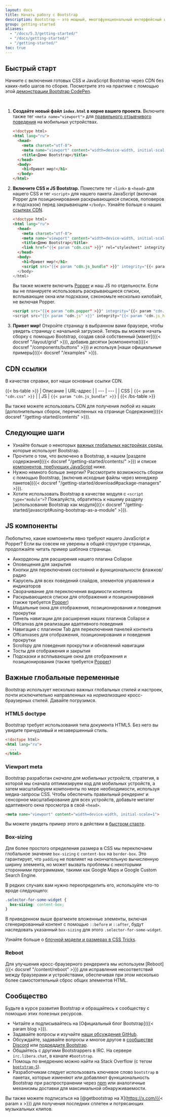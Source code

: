 ```yaml
---
layout: docs
title: Начать работу с Bootstrap
description: Bootstrap — это мощный, многофункциональный интерфейсный инструментарий. Создавайте что угодно — от прототипа до продакшена — за считанные минуты.
group: getting-started
aliases:
  - "/docs/5.3/getting-started/"
  - "/docs/getting-started/"
  - "/getting-started/"
toc: true
---
```


## Быстрый старт

Начните с включения готовых CSS и JavaScript Bootstrap через CDN без каких-либо шагов по сборке. Посмотрите это на практике с помощью этой [демонстрации Bootstrap CodePen](https://codepen.io/team/bootstrap/pen/qBamdLj).

<br>

1. **Создайте новый файл `index.html` в корне вашего проекта.** Включите также тег `<meta name="viewport">` для [правильного отзывчивого поведения](https://developer.mozilla.org/en-US/docs/Web/HTML/Viewport_meta_tag) на мобильных устройствах.

   ```html
   <!doctype html>
   <html lang="ru">
     <head>
       <meta charset="utf-8">
       <meta name="viewport" content="width=device-width, initial-scale=1">
       <title>Демо Bootstrap</title>
     </head>
     <body>
       <h1>Привет мир!</h1>
     </body>
   </html>
   ```

2. **Включите CSS и JS Bootstrap.** Поместите тег `<link>` в `<head>` для нашего CSS и тег `<script>` для нашего пакета JavaScript (включая Popper для позиционирования раскрывающихся списков, поповеров и подсказок) перед закрывающим `</body>`. Узнайте больше о наших [ссылках CDN](#cdn-links).

   ```html
   <!doctype html>
   <html lang="ru">
     <head>
       <meta charset="utf-8">
       <meta name="viewport" content="width=device-width, initial-scale=1">
       <title>Демо Bootstrap</title>
       <link href="{{< param "cdn.css" >}}" rel="stylesheet" integrity="{{< param "cdn.css_hash" >}}" crossorigin="anonymous">
     </head>
     <body>
       <h1>Привет мир!</h1>
       <script src="{{< param "cdn.js_bundle" >}}" integrity="{{< param "cdn.js_bundle_hash" >}}" crossorigin="anonymous"></script>
     </body>
   </html>
   ```

   Вы также можете включить [Popper](https://popper.js.org/docs/v2/) и наш JS по отдельности. Если вы не планируете использовать раскрывающиеся списки, всплывающие окна или подсказки, сэкономьте несколько килобайт, не включая Popper.

   ```html
   <script src="{{< param "cdn.popper" >}}" integrity="{{< param "cdn.popper_hash" >}}" crossorigin="anonymous"></script>
   <script src="{{< param "cdn.js" >}}" integrity="{{< param "cdn.js_hash" >}}" crossorigin="anonymous"></script>
   ```

3. **Привет мир!** Откройте страницу в выбранном вами браузере, чтобы увидеть страницу с начальной загрузкой. Теперь вы можете начать сборку с помощью Bootstrap, создав свой собственный [макет]({{< docsref "/layout/grid" >}}), добавив десятки [компонентов]({{< docsref "/components/buttons" >}}) и используя [наши официальные примеры]({{< docsref "/examples" >}}).

## CDN ссылки

В качестве справки, вот наши основные ссылки CDN.

{{< bs-table >}}
| Описание | URL-адрес |
| --- | --- |
| CSS | `{{< param "cdn.css" >}}` |
| JS | `{{< param "cdn.js_bundle" >}}` |
{{< /bs-table >}}

Вы также можете использовать CDN для получения любой из наших [дополнительных сборок, перечисленных на странице Содержание]({{< docsref "/getting-started/contents" >}}).

## Следующие шаги

- Узнайте больше о некоторых [важных глобальных настройках среды](#important-globals), которые использует Bootstrap.
- Прочтите о том, что включено в Bootstrap, в нашем [разделе содержания]({{< docsref "/getting-started/contents/" >}}) и списке [компонентов, требующих JavaScript](#js-components) ниже.
- Нужно немного больше энергии? Рассмотрите возможность сборки с помощью Bootstrap, [включив исходные файлы через менеджер пакетов]({{< docsref "/getting-started/download#package-managers" >}}).
- Хотите использовать Bootstrap в качестве модуля с `<script type="module">`? Пожалуйста, обратитесь к нашему разделу [использование Bootstrap как модуля]({{< docsref "/getting-started/javascript#using-bootstrap-as-a-module" >}}).

## JS компоненты

Любопытно, какие компоненты явно требуют нашего JavaScript и Popper? Если вы совсем не уверены в общей структуре страницы, продолжайте читать пример шаблона страницы.

- Аккордеоны для расширения нашего плагина Collapse
- Оповещения для закрытия
- Кнопки для переключения состояний и функциональности флажков/радио
- Карусель для всех поведений слайдов, элементов управления и индикаторов
- Сворачивание для переключения видимости контента
- Раскрывающиеся списки для отображения и позиционирования (также требуется [Popper](https://popper.js.org/docs/v2/))
- Модальные окна для отображения, позиционирования и поведения прокрутки
- Панель навигации для расширения наших плагинов Collapse и Offcanvas для реализации адаптивного поведения
- Навигация с плагином Tab для переключения панелей контента
- Offcanvases для отображения, позиционирования и поведения прокрутки
- Scrollspy для поведения прокрутки и обновлений навигации
- Тосты для отображения и закрытия
- Подсказки и всплывающие окна для отображения и позиционирования (также требуется [Popper](https://popper.js.org/docs/v2/))

## Важные глобальные переменные

Bootstrap использует несколько важных глобальных стилей и настроек, почти исключительно направленных на *нормализацию* кросс-браузерных стилей. Давайте погрузимся.

### HTML5 doctype

Bootstrap требует использования типа документа HTML5. Без него вы увидите причудливый и незавершенный стиль.

```html
<!doctype html>
<html lang="ru">
  ...
</html>
```

### Viewport meta

Bootstrap разработан *сначала для мобильных устройств*, стратегия, в которой мы сначала оптимизируем код для мобильных устройств, а затем масштабируем компоненты по мере необходимости, используя медиа-запросы CSS. Чтобы обеспечить правильный рендеринг и сенсорное масштабирование для всех устройств, добавьте метатег адаптивного окна просмотра в свой `<head>`.

```html
<meta name="viewport" content="width=device-width, initial-scale=1">
```

Вы можете увидеть пример этого в действии в [быстром старте](#быстрый-старт).

### Box-sizing

Для более простого определения размера в CSS мы переключаем глобальное значение `box-sizing` с `content-box` на `border-box`. Это гарантирует, что `padding` не повлияет на окончательную вычисленную ширину элемента, но может вызвать проблемы с некоторыми сторонними программами, такими как Google Maps и Google Custom Search Engine.

В редких случаях вам нужно переопределить его, используйте что-то вроде следующего:

```css
.selector-for-some-widget {
  box-sizing: content-box;
}
```

В приведенном выше фрагменте вложенные элементы, включая сгенерированный контент с помощью `::before` и `::after`, будут наследовать указанный `box-sizing` для этого `.selector-for-some-widget`.

Узнайте больше о [блочной модели и размерах в CSS Tricks](https://css-tricks.com/box-sizing/).

### Reboot

Для улучшения кросс-браузерного рендеринга мы используем [Reboot]({{< docsref "/content/reboot" >}}) для исправления несоответствий между браузерами и устройствами, обеспечивая при этом несколько более самостоятельный сброс общих элементов HTML.

## Сообщество

Будьте в курсе развития Bootstrap и обращайтесь к сообществу с помощью этих полезных ресурсов.

- Читайте и подписывайтесь на [Официальный блог Bootstrap]({{< param blog >}}).
- Задавайте вопросы и изучайте [наши обсуждения GitHub](https://github.com/twbs/bootstrap/discussions).
- Обсуждайте, задавайте вопросы и многое другое в [сообществе Discord](https://discord.gg/bZUvakRU3M) или [подреддите Bootstrap](https://www.reddit.com/r/bootstrap/).
- Общайтесь с другими Bootstrappers в IRC. На сервере `irc.libera.chat`, в канале `#bootstrap`.
- Помощь по внедрению можно найти на Stack Overflow (с тегом [`bootstrap-5`](https://stackoverflow.com/questions/tagged/bootstrap-5)).
- Разработчикам следует использовать ключевое слово `bootstrap` в пакетах, которые изменяют или добавляют функциональность Bootstrap при распространении через [npm](https://www.npmjs.com/search?q=keywords:bootstrap) или аналогичные механизмы доставки для максимальной обнаруживаемости.

Вы также можете подписаться на [@getbootstrap на X](https://x.com/{{< param x >}}) для получения последних сплетен и потрясающих музыкальных клипов.

